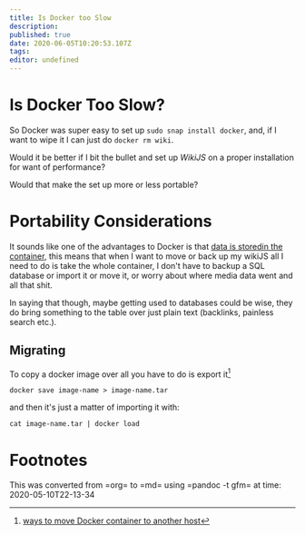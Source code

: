 ```yaml
---
title: Is Docker too Slow
description: 
published: true
date: 2020-06-05T10:20:53.107Z
tags: 
editor: undefined
---
```


# Is Docker Too Slow?

So Docker was super easy to set up `sudo snap install docker`, and, if I want to wipe it I can just do `docker rm wiki`.

Would it be better if I bit the bullet and set up *WikiJS* on a proper installation for want of performance?

Would that make the set up more or less portable?

Portability Considerations
==========================

It sounds like one of the advantages to Docker is that [data is storedin the container](https://docs.docker.com/engine/faq/#do-i-lose-my-data-when-the-container-exits),
this means that when I want to move or back up my wikiJS all I need to
do is take the whole container, I don\'t have to backup a SQL database
or import it or move it, or worry about where media data went and all
that shit.

In saying that though, maybe getting used to databases could be wise, they do bring something to the table over just plain text (backlinks, painless search etc.).

Migrating
---------

To copy a docker image over all you have to do is export it[^1]

``` {.bash}
docker save image-name > image-name.tar
```

and then it\'s just a matter of importing it with:

``` {.bash}
cat image-name.tar | docker load    
```

Footnotes
=========

[^1]: [ways to move Docker container to another
    host](https://bobcares.com/blog/move-docker-container-to-another-host/)

This was converted from =org= to =md= using =pandoc -t gfm= at time: 
2020-05-10T22-13-34

